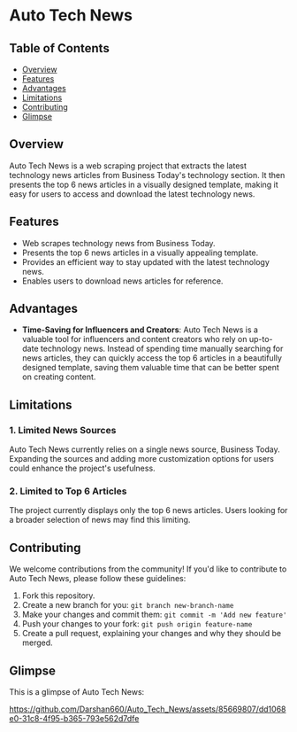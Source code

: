# Auto Tech News

## Table of Contents

- [Overview](#overview)
- [Features](#features)
- [Advantages](#advantages)
- [Limitations](#limitations)
- [Contributing](#contributing)
- [Glimpse](#glimpse)

## Overview

Auto Tech News is a web scraping project that extracts the latest technology news articles from Business Today's technology section. It then presents the top 6 news articles in a visually designed template, making it easy for users to access and download the latest technology news.

## Features

- Web scrapes technology news from Business Today.
- Presents the top 6 news articles in a visually appealing template.
- Provides an efficient way to stay updated with the latest technology news.
- Enables users to download news articles for reference.

## Advantages

- **Time-Saving for Influencers and Creators**: Auto Tech News is a valuable tool for influencers and content creators who rely on up-to-date technology news. Instead of spending time manually searching for news articles, they can quickly access the top 6 articles in a beautifully designed template, saving them valuable time that can be better spent on creating content.

## Limitations

### 1. Limited News Sources

Auto Tech News currently relies on a single news source, Business Today. Expanding the sources and adding more customization options for users could enhance the project's usefulness.

### 2. Limited to Top 6 Articles

The project currently displays only the top 6 news articles. Users looking for a broader selection of news may find this limiting.

## Contributing

We welcome contributions from the community! If you'd like to contribute to Auto Tech News, please follow these guidelines:

1. Fork this repository.
2. Create a new branch for you: `git branch new-branch-name`
3. Make your changes and commit them: `git commit -m 'Add new feature'`
4. Push your changes to your fork: `git push origin feature-name`
5. Create a pull request, explaining your changes and why they should be merged.

## Glimpse

This is a glimpse of Auto Tech News:

https://github.com/Darshan660/Auto_Tech_News/assets/85669807/dd1068e0-31c8-4f95-b365-793e562d7dfe

 

